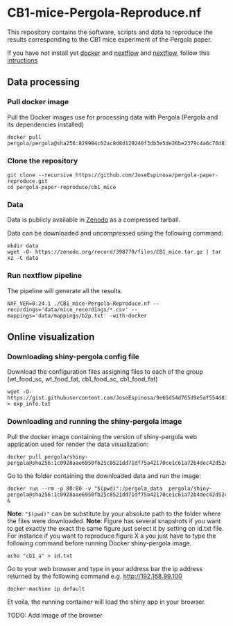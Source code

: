 # CB1-mice-Pergola-Reproduce.nf

This repository contains the software, scripts and data to reproduce the results corresponding to the CB1 mice experiment of the Pergola paper.

If you have not install yet [docker](https://www.docker.com/) and [nextflow](https://www.nextflow.io/) and [nextflow](https://www.nextflow.io/), follow this [intructions](../README.md)

## Data processing

### Pull docker image
Pull the Docker images use for processing data with Pergola (Pergola and its dependencies installed)

```
docker pull pergola/pergola@sha256:829984c62ac8d8d129240f3db3e5de26be2379c4a6c76d871381101ad122569a
```


### Clone the repository

```
git clone --recursive https://github.com/JoseEspinosa/pergola-paper-reproduce.git
cd pergola-paper-reproduce/cb1_mice
```

### Data

Data is publicly available in [Zenodo](https://zenodo.org/) as a compressed tarball.

Data can be downloaded and uncompressed using the following command:

```
mkdir data
wget -O- https://zenodo.org/record/398779/files/CB1_mice.tar.gz | tar xz -C data
```

### Run nextflow pipeline
The pipeline will generate all the results.

```
NXF_VER=0.24.1 ./CB1_mice-Pergola-Reproduce.nf --recordings='data/mice_recordings/*.csv' --mappings='data/mappings/b2p.txt' -with-docker
```

## Online visualization

### Downloading shiny-pergola config file

Download the configuration files assigning files to each of the group (wt_food_sc, wt_food_fat, cb1_food_sc, cb1_food_fat)

```
wget -O- https://gist.githubusercontent.com/JoseEspinosa/9e65d54d765d9e5af554d837b3427569/raw/b686558fcd076dcc5fb711553203f5fa5f133bf0/cb1_pergola_conf.txt > exp_info.txt
```

### Downloading and running the shiny-pergola image

Pull the docker image containing the version of shiny-pergola web application used for render the data visualization:

```
docker pull pergola/shiny-pergola@sha256:1c0928aae6950fb25c8521dd71df75a42170ce1c61a72b4dec42d52e7797ec41
```

Go to the folder containing the downloaded data and run the image:

```
docker run --rm -p 80:80 -v "$(pwd)":/pergola_data  pergola/shiny-pergola@sha256:1c0928aae6950fb25c8521dd71df75a42170ce1c61a72b4dec42d52e7797ec41 &
```

**Note**: `"$(pwd)"` can be substitute by your absolute path to the folder where the files were downloaded.
**Note**: Figure has several snapshots if you want to get exactly the exact the same figure just select it by setting on id.txt file. 
For instance if you want to reproduce figure X a you just have to type the following command before running Docker shiny-pergola image.

```
echo "cb1_a" > id.txt
```

Go to your web browser and type in your address bar the ip address returned by the following command e.g. http://192.168.99.100

```
docker-machine ip default
```

Et voila, the running container will load the shiny app in your browser.

TODO: Add image of the browser 


